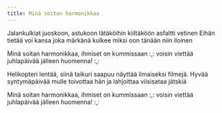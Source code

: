 ```yaml
---
title: Minä soitan harmonikkaa
---
```


Jalankulkiat juoskoon, astukoon lätäköihin
kiiltäköön asfaltti vetinen
Eihän tietää voi kansa joka märkänä kulkee
miksi oon tänään niin iloinen

Minä soitan harmonikkaa,
ihmiset on kummissaan
:,: voisin viettää juhlapäivää jälleen huomenna! :,:

Helikopteri lentää, siinä taikuri saapuu
näyttää ilmaiseksi filmejä.
Hyvää syntymäpäivää mulle toivottaa hän
ja lahjoittaa viisisataa jätskiä

Minä soitan harmonikkaa,
ihmiset on kummissaan
:,: voisin viettää juhlapäivää jälleen huomenna! :,:
